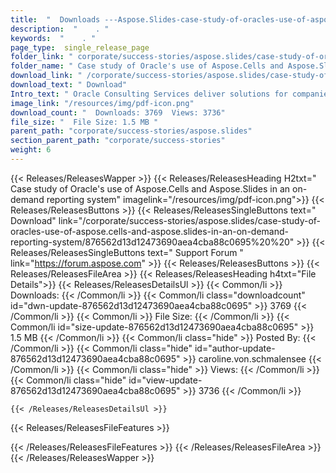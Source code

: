 ```yaml
---
title:  "  Downloads ---Aspose.Slides-case-study-of-oracles-use-of-aspose.cells-and-aspose.slides-in-an-on-demand-reporting-system . " 
description:  "    . " 
keywords:  "    . " 
page_type:  single_release_page
folder_link: " corporate/success-stories/aspose.slides/case-study-of-oracles-use-of-aspose.cells-and-aspose.slides-in-an-on-demand-reporting-system/"
folder_name: " Case study of Oracle's use of Aspose.Cells and Aspose.Slides in an on-demand reporting system"
download_link: " /corporate/success-stories/aspose.slides/case-study-of-oracles-use-of-aspose.cells-and-aspose.slides-in-an-on-demand-reporting-system/876562d13d12473690aea4cba88c0695"
download_text: " Download"
Intro_text: " Oracle Consulting Services deliver solutions for companies. When building an on-..."
image_link: "/resources/img/pdf-icon.png"
download_count: "  Downloads: 3769  Views: 3736"
file_size: "  File Size: 1.5 MB "
parent_path: "corporate/success-stories/aspose.slides"
section_parent_path: "corporate/success-stories"
weight: 6
---
```


{{< Releases/ReleasesWapper >}}
  {{< Releases/ReleasesHeading H2txt=" Case study of Oracle's use of Aspose.Cells and Aspose.Slides in an on-demand reporting system" imagelink="/resources/img/pdf-icon.png">}}
  {{< Releases/ReleasesButtons >}}
    {{< Releases/ReleasesSingleButtons text=" Download" link="/corporate/success-stories/aspose.slides/case-study-of-oracles-use-of-aspose.cells-and-aspose.slides-in-an-on-demand-reporting-system/876562d13d12473690aea4cba88c0695%20%20" >}}
    {{< Releases/ReleasesSingleButtons text=" Support Forum " link="https://forum.aspose.com" >}}
  {{< Releases/ReleasesButtons >}}
  {{< Releases/ReleasesFileArea >}}
    {{< Releases/ReleasesHeading h4txt="File Details">}}
    {{< Releases/ReleasesDetailsUl >}}
            {{< Common/li  >}} Downloads: {{< /Common/li >}} 
      {{< Common/li class="downloadcount" id="dwn-update-876562d13d12473690aea4cba88c0695" >}} 3769 {{< /Common/li >}} 
      {{< Common/li  >}} File Size: {{< /Common/li >}} 
      {{< Common/li id="size-update-876562d13d12473690aea4cba88c0695" >}} 1.5 MB {{< /Common/li >}} 
      {{< Common/li  class="hide" >}} Posted By: {{< /Common/li >}} 
      {{< Common/li class="hide" id="author-update-876562d13d12473690aea4cba88c0695" >}} caroline.von.schmalensee {{< /Common/li >}} 
      {{< Common/li class="hide"  >}} Views: {{< /Common/li >}} 
      {{< Common/li class="hide" id="view-update-876562d13d12473690aea4cba88c0695" >}} 3736 {{< /Common/li >}} 

    {{< /Releases/ReleasesDetailsUl >}}

  {{< Releases/ReleasesFileFeatures >}}
      
  {{< /Releases/ReleasesFileFeatures >}}
 {{< /Releases/ReleasesFileArea >}}
{{< /Releases/ReleasesWapper >}}


